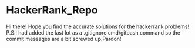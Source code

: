 # HackerRank_Repo
Hi there!
Hope you find the accurate solutions for the hackerrank problems!
P.S:I had added the last lot as a .gitignore cmd/gitbash command so the commit messages are a bit screwed up.Pardon!
